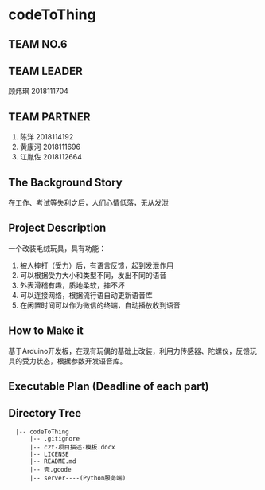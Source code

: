 # codeToThing

## TEAM NO.6

## TEAM LEADER

顾炜琪 2018111704

## TEAM PARTNER

1. 陈洋 2018114192
2. 黄康河 2018111696
3. 江胤佐 2018112664

## The Background Story

在工作、考试等失利之后，人们心情低落，无从发泄

## Project Description

一个改装毛绒玩具，具有功能：

1. 被人摔打（受力）后，有语言反馈，起到发泄作用
2. 可以根据受力大小和类型不同，发出不同的语音
3. 外表滑稽有趣，质地柔软，摔不坏
4. 可以连接网络，根据流行语自动更新语音库
5. 在闲置时间可以作为微信的终端，自动播放收到语音

## How to Make it

基于Arduino开发板，在现有玩偶的基础上改装，利用力传感器、陀螺仪，反馈玩具的受力状态，根据参数开发语音库。

## Executable Plan (Deadline of each part)

## Directory Tree

``` plain text
  |-- codeToThing
      |-- .gitignore
      |-- c2t-项目描述-模板.docx
      |-- LICENSE
      |-- README.md
      |-- 壳.gcode
      |-- server----(Python服务端)
```
